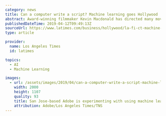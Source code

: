 ```yaml
---
category: news
title: Can a computer write a script? Machine learning goes Hollywood
abstract: Award-winning filmmaker Kevin Macdonald has directed many movies, including the drama \"The Last King of Scotland\" and thriller \"State of Play.\" But last year was the first time Macdonald worked with a script written by a machine. Macdonald directed a 60-second Lexus sedan commercial using artificial intelligence that relied on tech giant IBM's platform, Watson. The computer produced a script ...
publishedDateTime: 2019-04-12T09:49:13Z
sourceUrl: https://www.latimes.com/business/hollywood/la-fi-ct-machine-learning-hollywood-20190411-story.html
type: article

provider:
  name: Los Angeles Times
  id: latimes

topics:
  - AI
  - Machine Learning

images:
  - url: /assets/images/2019/04/can-a-computer-write-a-script-machine-learning-goes-hollywood-1.jpg
    width: 2000
    height: 1107
    quality: 93
    title: San Jose-based Adobe is experimenting with using machine learning to help mimic someone's voice. Its technology can create a synthetic version of a person's voice with 30 minutes of their audio.
    attribution: Adobe/Los Angeles Times/TNS
---
```

